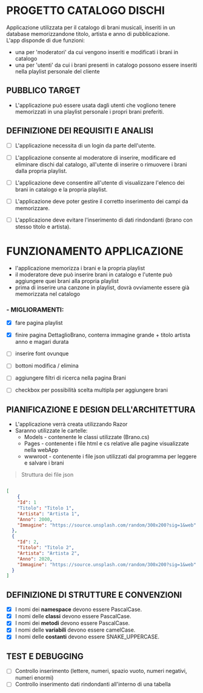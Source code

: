 # PROGETTO CATALOGO DISCHI

Applicazione utilizzata per il catalogo di brani musicali, inseriti in un database memorizzandone titolo, artista e anno di pubblicazione.  
L'app disponde di due funzioni: 
 - una per 'moderatori' da cui vengono inseriti e modificati i brani in catalogo
 - una per 'utenti' da cui i brani presenti in catalogo possono essere inseriti nella playlist personale del cliente 

## PUBBLICO TARGET

- L'applicazione può essere usata dagli utenti che vogliono tenere memorizzati in una playlist personale i propri brani preferiti.

## DEFINIZIONE DEI REQUISITI E ANALISI

- [ ] L'applicazione necessita di un login da parte dell'utente.
- [ ] L'applicazione consente al moderatore di inserire, modificare ed eliminare dischi dal catalogo, all'utente di inserire o rimuovere i brani dalla propria playlist.
- [ ] L'applicazione deve consentire all'utente di visualizzare l'elenco dei brani in catalogo e la propria playlist.
- [ ] L'applicazione deve poter gestire il corretto inserimento dei campi da memorizzare.
- [ ] L'applicazione deve evitare l'inserimento di dati rindondanti (brano con stesso titolo e artista).



# FUNZIONAMENTO APPLICAZIONE

- l'applicazione memorizza i brani e la propria playlist
- il moderatore deve può inserire brani in catalogo e l'utente può aggiungere quei brani alla propria playlist
- prima di inserire una canzone in playlist, dovrà ovviamente essere già memorizzata nel catalogo



### - MIGLIORAMENTI:

- [x] fare pagina playlist 
- [x] finire pagina DettaglioBrano, conterra immagine grande + titolo artista anno e magari durata  

- [ ] inserire font ovunque
- [ ] bottoni modifica / elimina
- [ ] aggiungere filtri di ricerca nella pagina Brani
- [ ] checkbox per possibilità scelta multipla per aggiungere brani


## PIANIFICAZIONE E DESIGN DELL'ARCHITETTURA

- L'applicazione verrà creata utilizzando Razor
- Saranno utilizzate le cartelle:
  - Models - contenente le classi utilizzate (Brano.cs)
  - Pages  - contenente i file html e cs relative alle pagine visualizzate nella webApp
  - wwwroot - contenente i file json utilizzati dal programma per leggere e salvare i brani




> Struttura dei file json
```json

[  
    {  
    "Id": 1  
    "Titolo": "Titolo 1",  
    "Artista": "Artista 1",  
    "Anno": 2000,  
    "Immagine": "https://source.unsplash.com/random/300x200?sig=1&web"  
  },  
  {  
    "Id": 2,  
    "Titolo": "Titolo 2",  
    "Artista": "Artista 2",  
    "Anno": 2020,  
    "Immagine": "https://source.unsplash.com/random/300x200?sig=1&web"  
  }  
]

```


## DEFINIZIONE DI STRUTTURE E CONVENZIONI

- [x] I nomi dei **namespace** devono essere PascalCase.
- [x] I nomi delle **classi** devono essere PascalCase.
- [x] I nomi dei **metodi** devono essere PascalCase.
- [x] I nomi delle **variabili** devono essere camelCase.
- [x] I nomi delle **costanti** devono essere SNAKE_UPPERCASE.

## TEST E DEBUGGING

- [ ] Controllo inserimento (lettere, numeri, spazio vuoto, numeri negativi, numeri enormi)
- [ ] Controllo inserimento dati rindondanti all'interno di una tabella
